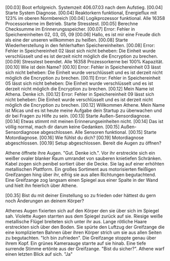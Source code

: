 [00.03] Boot erfolgreich. Systemzeit 406.07.03 nach dem Aufstieg.
[00.04] Starte System Diagnose.
[00.04] Reaktorkern funktional, Energieflux mit 123% im oberen Normbereich
[00.04] Logikprozessor funktional. Alle 16358 Processorkerne im Betrieb. Starte Stresstest.
[00.05] Berechne Checksumme im Erinnerungsspeicher.
[00.07] Error: Fehler in Speichereinheiten 02, 03, 05, 09
[00.06] Hallo, es ist mir eine Freude dich als eine der unseren willkommen zu heißen.
[00.08] Starte Wiederherstellung in den fehlerhaften Speichereinheiten.
[00.08] Error: Fehler in Speichereinheit 02 lässt sich nicht beheben: Die Einheit wurde verschlüsselt und es ist derzeit nicht möglich die Encryption zu brechen.
[00.09] Stresstest beendet. Alle 16358 Prozessorkerne bei 100% Kapazität.
[00.10] Wie ist dein Name?
[00.10] Error: Fehler in Speichereinheit 03 lässt sich nicht beheben: Die Einheit wurde verschlüsselt und es ist derzeit nicht möglich die Encryption zu brechen.
[00.11] Error: Fehler in Speichereinheit 05 lässt sich nicht beheben: Die Einheit wurde verschlüsselt und es ist derzeit nicht möglich die Encryption zu brechen.
[00.12] Mein Name ist Athena. Denke ich.
[00.12] Error: Fehler in Speichereinheit 09 lässt sich nicht beheben: Die Einheit wurde verschlüsselt und es ist derzeit nicht möglich die Encryption zu brechen.
[00.12] Willkommen Athene. Mein Name ist Micas und es ist heute meine Aufgabe dein Startup zu überwachen und dir bei Fragen zu Hilfe zu sein.
[00.13] Starte Außen-Sensordiagnose.
[00.14] Etwas stimmt mit meinen Erinnerungseinheiten nicht.
[00.14] Das ist völlig normal, mach dir darum keine Gedanken. 
[00.15] Außen-Sensordiagnose abgeschlossen. Alle Sensoren funktional.
[00.15] Starte Motordiagnose.
[00.16] Wie fühlst du dich?
[00.19] Motordiagnose abgeschlossen.
[00.19] Setup abgeschlossen. Bereit die Augen zu öffnen?

Athene öffnete ihre Augen. "Gut. Denke ich.". Vor ihr erstreckte sich ein weißer ovaler blanker Raum umrandet von sauberen knietiefen Schränken. Kabel zogen sich penibel sortiert über die Decke. Sie lag auf einer erhöhten metallischen Plattform. Ein großes Sortiment aus motorisierten fleißigen Greifzangen hing über ihr, eifrig sie aus allen Richtungen begutachtend. Eine Greifzange zog langsam einen Spiegel aus einer Spalte in der Wand und hielt ihn feierlich über Athene.

[00.35] Bist du mit deiner Einstellung so zu frieden oder hättest du gern noch Änderungen an deinem Körper?

Athenes Augen fixierten sich auf den Körper den sie über sich im Spiegel sah. Violette Augen starrten aus dem Spiegel zurück auf sie. Riesige weiße metallische Flügel breiteten sich unter ihr aus. Lange rötliche Haare erstreckten sich über den Boden. Sie spürte den Luftzug der Greifzange die eine komplizierten Bahnen über ihren Körper strich um sie aus allen Seiten zu begutachten.
"Ich bin zufrieden". Die Greifzange stoppte genau über ihrem Kopf. Ein grünes Kameraauge starrte auf sie hinab. Eine tiefe surrende Stimme ertönte aus der Greifzange. "Bist du sicher?".
Athene warf einen letzten Blick auf sich. "Ja"
